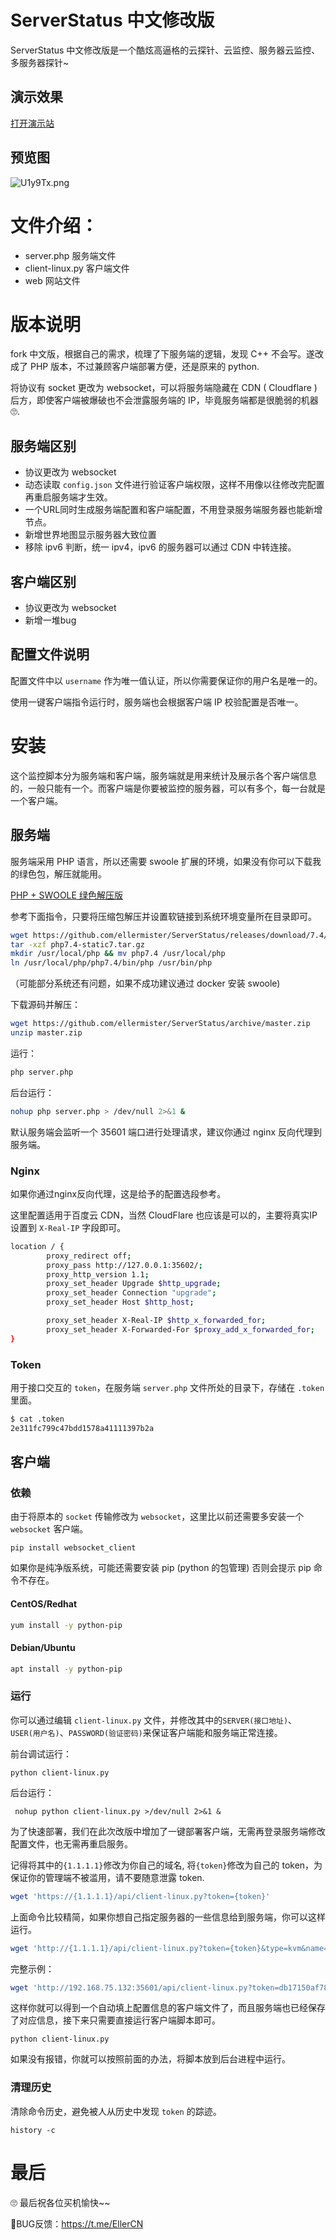 # ServerStatus 中文修改版

ServerStatus 中文修改版是一个酷炫高逼格的云探针、云监控、服务器云监控、多服务器探针~

## 演示效果

[打开演示站](https://eller.tech/tanzhen/index.html)

## 预览图

![U1y9Tx.png](https://s1.ax1x.com/2020/07/12/U1y9Tx.png)



# 文件介绍：


* server.php              服务端文件
* client-linux.py        客户端文件
* web                         网站文件  




# 版本说明

fork 中文版，根据自己的需求，梳理了下服务端的逻辑，发现 C++ 不会写。遂改成了 PHP 版本，不过兼顾客户端部署方便，还是原来的 python.

将协议有 socket 更改为 websocket，可以将服务端隐藏在 CDN ( Cloudflare ) 后方，即使客户端被爆破也不会泄露服务端的 IP，毕竟服务端都是很脆弱的机器🙄.



## 服务端区别

- 协议更改为 websocket
- 动态读取 `config.json` 文件进行验证客户端权限，这样不用像以往修改完配置再重启服务端才生效。
- 一个URL同时生成服务端配置和客户端配置，不用登录服务端服务器也能新增节点。
- 新增世界地图显示服务器大致位置
- 移除 ipv6 判断，统一 ipv4，ipv6 的服务器可以通过 CDN 中转连接。



## 客户端区别

- 协议更改为 websocket
- 新增一堆bug



## 配置文件说明

配置文件中以 `username` 作为唯一值认证，所以你需要保证你的用户名是唯一的。

使用一键客户端指令运行时，服务端也会根据客户端 IP 校验配置是否唯一。



# 安装

这个监控脚本分为服务端和客户端，服务端就是用来统计及展示各个客户端信息的，一般只能有一个。而客户端是你要被监控的服务器，可以有多个，每一台就是一个客户端。



## 服务端

服务端采用 PHP 语言，所以还需要 swoole 扩展的环境，如果没有你可以下载我的绿色包，解压就能用。

[PHP + SWOOLE 绿色解压版](https://github.com/ellermister/ServerStatus/releases/download/php/php7.4.tar.gz)

参考下面指令，只要将压缩包解压并设置软链接到系统环境变量所在目录即可。

```bash
wget https://github.com/ellermister/ServerStatus/releases/download/7.4/php7.4-static7.tar.gz
tar -xzf php7.4-static7.tar.gz
mkdir /usr/local/php && mv php7.4 /usr/local/php
ln /usr/local/php/php7.4/bin/php /usr/bin/php
```

（可能部分系统还有问题，如果不成功建议通过 docker 安装 swoole)

下载源码并解压：

```bash
wget https://github.com/ellermister/ServerStatus/archive/master.zip
unzip master.zip
```

运行：

```bash
php server.php
```

后台运行：

```bash
nohup php server.php > /dev/null 2>&1 &
```

默认服务端会监听一个 35601 端口进行处理请求，建议你通过 nginx 反向代理到服务端。

### Nginx

如果你通过nginx反向代理，这是给予的配置选段参考。

这里配置适用于百度云 CDN，当然 CloudFlare 也应该是可以的，主要将真实IP设置到 `X-Real-IP` 字段即可。

```bash
location / {
        proxy_redirect off;
        proxy_pass http://127.0.0.1:35602/;
        proxy_http_version 1.1;
        proxy_set_header Upgrade $http_upgrade;
        proxy_set_header Connection "upgrade";
        proxy_set_header Host $http_host;

        proxy_set_header X-Real-IP $http_x_forwarded_for;
        proxy_set_header X-Forwarded-For $proxy_add_x_forwarded_for;
}
```



### Token

用于接口交互的 `token`，在服务端 `server.php` 文件所处的目录下，存储在 `.token` 里面。

```bash
$ cat .token
2e311fc799c47bdd1578a41111397b2a
```



## 客户端

### 依赖

由于将原本的 `socket` 传输修改为 `websocket`，这里比以前还需要多安装一个 `websocket` 客户端。

```
pip install websocket_client
```

如果你是纯净版系统，可能还需要安装 pip (python 的包管理) 否则会提示 pip 命令不存在。

#### CentOS/Redhat

```bash
yum install -y python-pip
```

#### Debian/Ubuntu

```bash
apt install -y python-pip
```



### 运行

你可以通过编辑 `client-linux.py` 文件，并修改其中的`SERVER(接口地址)`、`USER(用户名)`、`PASSWORD(验证密码)`来保证客户端能和服务端正常连接。

前台调试运行：

```
python client-linux.py
```

后台运行：

```
 nohup python client-linux.py >/dev/null 2>&1 &
```

为了快速部署，我们在此次改版中增加了一键部署客户端，无需再登录服务端修改配置文件，也无需再重启服务。

记得将其中的`{1.1.1.1}`修改为你自己的域名, 将`{token}`修改为自己的 token，为保证你的管理端不被滥用，请不要随意泄露 token.

```bash
wget 'https://{1.1.1.1}/api/client-linux.py?token={token}'
```

上面命令比较精简，如果你想自己指定服务器的一些信息给到服务端，你可以这样运行。

```bash
wget 'http://{1.1.1.1}/api/client-linux.py?token={token}&type=kvm&name=HKVPS&location=HongKong' -O 'lient-linux.py'
```

完整示例：

```bash
wget 'http://192.168.75.132:35601/api/client-linux.py?token=db17150af7885e987d8bcdb791d7a824&type=kvm&name=HKVPS&location=HongKong' -O 'client-linux.py'
```

这样你就可以得到一个自动填上配置信息的客户端文件了，而且服务端也已经保存了对应信息，接下来只需要直接运行客户端脚本即可。

```
python client-linux.py
```

如果没有报错，你就可以按照前面的办法，将脚本放到后台进程中运行。



### 清理历史

清除命令历史，避免被人从历史中发现 `token` 的踪迹。

```
history -c
```



# 最后

🙄 最后祝各位买机愉快~~

🐛BUG反馈：https://t.me/EllerCN